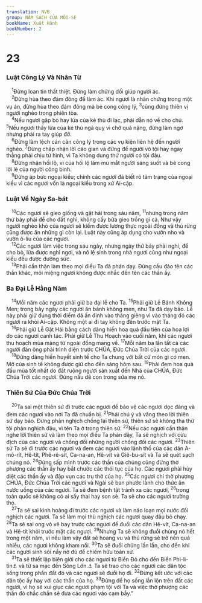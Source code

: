 ```yaml
---
translation: NVB
group: NĂM SÁCH CỦA MÔI-SE
bookName: Xuất Hành 
bookNumber: 2
---
```


<div class="title"><h1>23</h1><h3>Luật Công Lý Và Nhân Từ </h3></div>
<span class="verse xu_23_1"> <sup>1</sup>Đừng loan tin thất thiệt. Đừng làm chứng dối giúp người ác. <br/></span>
<span class="verse xu_23_2"> <sup>2</sup>Đừng hùa theo đám đông để làm ác. Khi ngươi là nhân chứng trong một vụ án, đừng hùa theo đám đông mà bẻ cong công lý, </span>
<span class="verse xu_23_3"><sup>3</sup>cũng đừng thiên vị người nghèo trong phiên tòa. <br/></span>
<span class="verse xu_23_4"> <sup>4</sup>Nếu ngươi gặp bò hay lừa của kẻ thù đi lạc, phải dẫn nó về cho chủ. </span>
<span class="verse xu_23_5"><sup>5</sup>Nếu ngươi thấy lừa của kẻ thù ngã quỵ vì chở quá nặng, đừng làm ngơ nhưng phải ra tay giúp đỡ. <br/></span>
<span class="verse xu_23_6"> <sup>6</sup>Đừng làm lệch cán cân công lý trong các vụ kiện liên hệ đến người nghèo. </span>
<span class="verse xu_23_7"><sup>7</sup>Đừng chấp nhận lời cáo gian và đừng để người vô tội hay ngay thẳng phải chịu tử hình, vì Ta không dung thứ người có tội đâu. <br/></span>
<span class="verse xu_23_8"> <sup>8</sup>Đừng nhận hối lộ, vì của hối lộ làm mù mắt người sáng suốt và bẻ cong lời lẽ của người công bình. <br/></span>
<span class="verse xu_23_9"> <sup>9</sup>Đừng áp bức ngoại kiều; chính các ngươi đã biết rõ tâm trạng của ngoại kiều vì các ngươi vốn là ngoại kiều trong xứ Ai-cập. <br/></span>
<div class="title"><h3>Luật Về Ngày Sa-bát </h3></div>
<span class="verse xu_23_10"> <sup>10</sup>Các ngươi sẽ gieo giống và gặt hái trong sáu năm, </span>
<span class="verse xu_23_11"><sup>11</sup>nhưng trong năm thứ bảy phải để cho đất nghỉ, không cầy bừa gieo trồng gì cả. Như vậy người nghèo khó của ngươi sẽ kiếm được lương thực ngoài đồng và thú rừng cũng được ăn những gì còn lại. Luật này cũng áp dụng cho vườn nho và vườn ô-liu của các ngươi. <br/></span>
<span class="verse xu_23_12"> <sup>12</sup>Các ngươi làm việc trong sáu ngày, nhưng ngày thứ bảy phải nghỉ, để cho bò, lừa được nghỉ ngơi, và nô lệ sinh trong nhà ngươi cũng như ngoại kiều đều được dưỡng sức. <br/></span>
<span class="verse xu_23_13"> <sup>13</sup>Phải cẩn thận làm theo mọi điều Ta đã phán dạy. Đừng cầu đảo tên các thần khác, môi miệng ngươi không được nhắc đến tên các thần ấy. <br/></span>
<div class="title"><h3>Ba Đại Lễ Hằng Năm </h3></div>
<span class="verse xu_23_14"> <sup>14</sup>Mỗi năm các ngươi phải giữ ba đại lễ cho Ta. </span>
<span class="verse xu_23_15"><sup>15</sup>Phải giữ Lễ Bánh Không Men; trong bảy ngày các ngươi ăn bánh không men, như Ta đã dạy bảo. Lễ này phải giữ đúng thời điểm đã ấn định vào tháng giêng vì vào tháng đó các ngươi ra khỏi Ai-cập. Không một ai đi tay không đến trước mặt Ta. <br/></span>
<span class="verse xu_23_16"> <sup>16</sup>Phải giữ Lễ Gặt Hái bằng cách dâng hiến hoa quả đầu tiên của hoa lợi do các ngươi canh tác. Phải giữ Lễ Thu Hoạch vào cuối năm, khi các ngươi thu hoạch mùa màng từ ngoài đồng mang về. </span>
<span class="verse xu_23_17"><sup>17</sup>Mỗi năm ba lần tất cả các người đàn ông phải trình diện trước CHÚA, Đức Chúa Trời của các ngươi. <br/></span>
<span class="verse xu_23_18"> <sup>18</sup>Đừng dâng hiến huyết sinh tế cho Ta chung với bất cứ món gì có men. Mỡ của sinh tế không được giữ cho đến sáng hôm sau. </span>
<span class="verse xu_23_19"><sup>19</sup>Phải đem hoa quả đầu mùa tốt nhất do đất ruộng ngươi sản xuất đến Nhà của CHÚA, Đức Chúa Trời các ngươi. Đừng nấu dê con trong sữa mẹ nó. <br/></span>
<div class="title"><h3>Thiên Sứ Của Đức Chúa Trời </h3></div>
<span class="verse xu_23_20"> <sup>20</sup>Ta sai một thiên sứ đi trước các ngươi để bảo vệ các ngươi dọc đàng và đem các ngươi vào nơi Ta đã chuẩn bị. </span>
<span class="verse xu_23_21"><sup>21</sup>Phải chú ý và vâng theo lời thiên sứ dạy bảo. Đừng phản nghịch chống lại thiên sứ, thiên sứ sẽ không tha thứ tội phản nghịch đâu, vì tên Ta ở trong thiên sứ. </span>
<span class="verse xu_23_22"><sup>22</sup>Nếu các ngươi cẩn thận nghe lời thiên sứ và làm theo mọi điều Ta phán dậy, Ta sẽ nghịch với cừu địch của các ngươi và chống đối những người chống đối các ngươi. </span>
<span class="verse xu_23_23"><sup>23</sup>Thiên sứ Ta sẽ đi trước các ngươi và đem các ngươi vào lãnh thổ của các dân A-mô-rít, Hê-tít, Phê-rê-sít, Ca-na-an, Hê-vít và Giê-bu-sít và Ta sẽ quét sạch chúng nó. </span>
<span class="verse xu_23_24"><sup>24</sup>Đừng sấp mình trước các thần của chúng cũng đừng thờ phượng các thần ấy hay bắt chước các thói tục của họ. Các ngươi phải hủy diệt các thần ấy và đập vụn các trụ thờ của họ. </span>
<span class="verse xu_23_25"><sup>25</sup>Các ngươi chỉ thờ phượng CHÚA, Đức Chúa Trời các người và Ngài sẽ ban phước lành cho thức ăn nước uống của các ngươi. Ta sẽ đem bệnh tật tránh xa các ngươi, </span>
<span class="verse xu_23_26"><sup>26</sup>trong toàn quốc sẽ không có ai sẩy thai hay son sẻ. Ta sẽ cho các ngươi trường thọ. <br/></span>
<span class="verse xu_23_27"> <sup>27</sup>Ta sẽ sai kinh hoàng đi trước các ngươi và làm náo loạn mọi nước đối nghịch các ngươi. Ta sẽ làm mọi thù nghịch các ngươi quay đầu bỏ chạy. </span>
<span class="verse xu_23_28"><sup>28</sup>Ta sẽ sai ong vò vẽ bay trước các ngươi để đuổi các dân Hê-vít, Ca-na-an và Hê-tít khỏi trước mặt các ngươi. </span>
<span class="verse xu_23_29"><sup>29</sup>Nhưng Ta sẽ không đuổi chúng nó hết trong một năm, vì nếu làm vậy đất sẽ hoang vu và thú rừng sẽ trở nên quá nhiều, các ngươi không kham nổi. </span>
<span class="verse xu_23_30"><sup>30</sup>Ta sẽ đuổi chúng lần lần, cho đến khi các ngươi sinh sôi nẩy nở đủ để chiếm hữu toàn xứ. <br/></span>
<span class="verse xu_23_31"> <sup>31</sup>Ta sẽ thiết lập biên giới cho các ngươi từ Biển Đỏ cho đến Biển Phi-li-tin<a data-toggle="tooltip" data-placement="bottom" title="Địa Trung Hải">⚓</a> và từ sa mạc đến Sông Lớn.<a data-toggle="tooltip" data-placement="bottom" title="Sông Ơ-phơ-rát">⚓</a> Ta sẽ trao cho các ngươi các dân tộc sống trong phần đất đó và các ngươi sẽ đuổi họ đi. </span>
<span class="verse xu_23_32"><sup>32</sup>Đừng kết ước với các dân tộc ấy hay với các thần của họ. </span>
<span class="verse xu_23_33"><sup>33</sup>Đừng để họ sống lẫn lộn trên đất các ngươi, vì họ sẽ xui giục các ngươi phạm tội với Ta và việc thờ phượng các thần đó chắc chắn sẽ đưa các ngươi vào cạm bẫy.” <br/></span>
